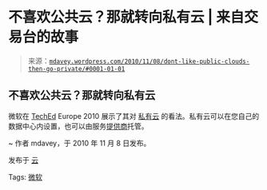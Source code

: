 <!--yml

类别：未分类

日期：2024-05-18 06:15:25

-->

# 不喜欢公共云？那就转向私有云 | 来自交易台的故事

> 来源：[`mdavey.wordpress.com/2010/11/08/dont-like-public-clouds-then-go-private/#0001-01-01`](https://mdavey.wordpress.com/2010/11/08/dont-like-public-clouds-then-go-private/#0001-01-01)

## 不喜欢公共云？那就转向私有云

微软在 [TechEd](http://www.microsoft.com/Presspass/press/2010/nov10/11-08MSTEEPR.mspx?rss_fdn=Press%20Releases) Europe 2010 展示了其对 [私有云](http://www.microsoft.com/virtualization/en/us/private-cloud.aspx) 的看法。私有云可以在您自己的数据中心内设置，也可以由服务[提供商](http://www.microsoft.com/virtualization/en/us/hyperv-cloud-service-providers.aspx)托管。

~ 作者 mdavey，于 2010 年 11 月 8 日发布。

发布于 [云](https://mdavey.wordpress.com/category/hpc/cloud/)

Tags: [微软](https://mdavey.wordpress.com/tag/microsoft/)
